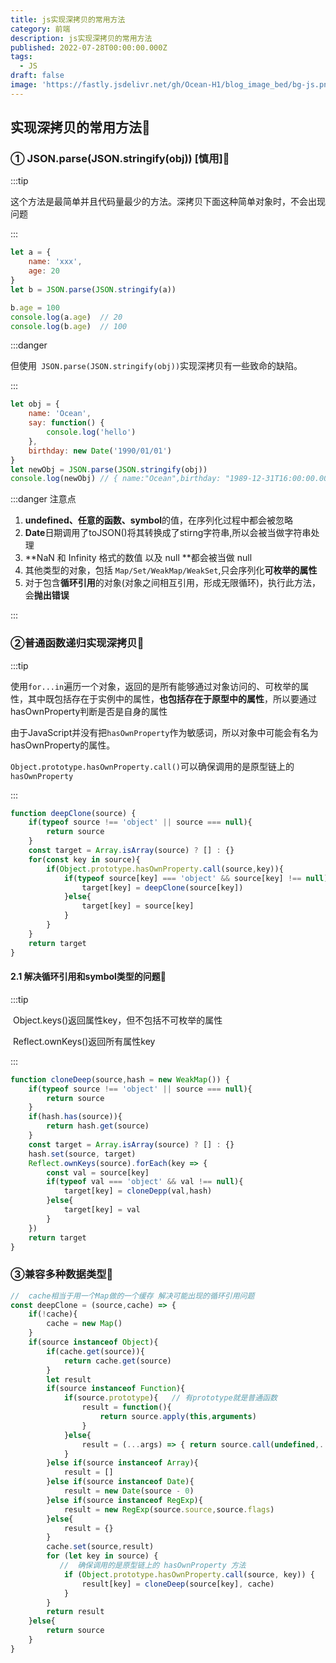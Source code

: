 ```yaml
---
title: js实现深拷贝的常用方法
category: 前端
description: js实现深拷贝的常用方法
published: 2022-07-28T00:00:00.000Z
tags:
  - JS
draft: false
image: 'https://fastly.jsdelivr.net/gh/Ocean-H1/blog_image_bed/bg-js.png'
---
```


## 实现深拷贝的常用方法:milky_way:

### ① JSON.parse(JSON.stringify(obj)) [慎用]:watermelon:

:::tip

​	这个方法是最简单并且代码量最少的方法。深拷贝下面这种简单对象时，不会出现问题

:::

```javascript
let a = {
	name: 'xxx',
	age: 20
}
let b = JSON.parse(JSON.stringify(a))

b.age = 100
console.log(a.age)	// 20
console.log(b.age)	// 100
```

:::danger

​	但使用` JSON.parse(JSON.stringify(obj))`实现深拷贝有一些致命的缺陷。

:::

```javascript
let obj = {
    name: 'Ocean',
    say: function() {
        console.log('hello')
    },
    birthday: new Date('1990/01/01')
}
let newObj = JSON.parse(JSON.stringify(obj))
console.log(newObj)	// { name:"Ocean",birthday: "1989-12-31T16:00:00.000Z"}
```

:::danger 注意点

1.   **undefined、任意的函数、symbol**的值，在序列化过程中都会被忽略
2.   **Date**日期调用了toJSON()将其转换成了stirng字符串,所以会被当做字符串处理
3.   **NaN 和 Infinity 格式的数值 以及 null **都会被当做 null
4.   其他类型的对象，包括 `Map/Set/WeakMap/WeakSet`,只会序列化**可枚举的属性**
5.   对于包含**循环引用**的对象(对象之间相互引用，形成无限循环)，执行此方法，会**抛出错误**

:::

### ②普通函数递归实现深拷贝:watermelon:

:::tip

​	使用`for...in`遍历一个对象，返回的是所有能够通过对象访问的、可枚举的属性，其中既包括存在于实例中的属性，**也包括存在于原型中的属性**，所以要通过hasOwnProperty判断是否是自身的属性

​	由于JavaScript并没有把`hasOwnProperty`作为敏感词，所以对象中可能会有名为hasOwnProperty的属性。

​	`Object.prototype.hasOwnProperty.call()`可以确保调用的是原型链上的`hasOwnProperty`

:::

```javascript
function deepClone(source) {
    if(typeof source !== 'object' || source === null){
        return source
    }
    const target = Array.isArray(source) ? [] : {}
    for(const key in source){
        if(Object.prototype.hasOwnProperty.call(source,key)){
            if(typeof source[key] === 'object' && source[key] !== null){
                target[key] = deepClone(source[key])
            }else{
                target[key] = source[key]
            }
        }
    }
    return target
}
```

#### 2.1 解决循环引用和symbol类型的问题:pineapple:

:::tip

​	Object.keys()返回属性key，但不包括不可枚举的属性

​	Reflect.ownKeys()返回所有属性key

:::

```javascript
function cloneDeep(source,hash = new WeakMap()) {
	if(typeof source !== 'object' || source === null){
        return source
    }
    if(hash.has(source)){
        return hash.get(source)
    }
    const target = Array.isArray(source) ? [] : {}
    hash.set(source, target)	
    Reflect.ownKeys(source).forEach(key => {
        const val = source[key]
        if(typeof val === 'object' && val !== null){
            target[key] = cloneDepp(val,hash)
        }else{
            target[key] = val
        }
    })
    return target
}
```

### ③兼容多种数据类型:watermelon:

```javascript
//  cache相当于用一个Map做的一个缓存 解决可能出现的循环引用问题
const deepClone = (source,cache) => {
    if(!cache){
        cache = new Map()
    }
    if(source instanceof Object){
        if(cache.get(source)){
            return cache.get(source)
        }
        let result 
        if(source instanceof Function){
            if(source.prototype){	// 有prototype就是普通函数
                result = function(){
                    return source.apply(this,arguments)
                }
            }else{
                result = (...args) => { return source.call(undefined,...args) }
            }
        }else if(source instanceof Array){
            result = []
        }else if(source instanceof Date){
            result = new Date(source - 0)
        }else if(source instanceof RegExp){
            result = new RegExp(source.source,source.flags)
        }else{
            result = {}
        }
        cache.set(source,result)
        for (let key in source) {
           //  确保调用的是原型链上的 hasOwnProperty 方法
            if (Object.prototype.hasOwnProperty.call(source, key)) {
                result[key] = cloneDeep(source[key], cache)
            }
        }
        return result
    }else{
        return source
    }
}
```

